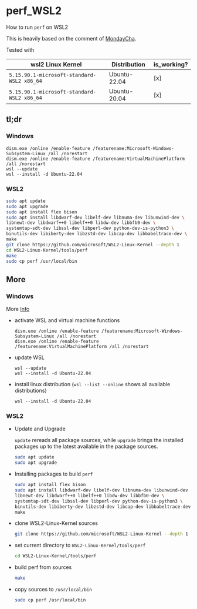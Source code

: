 # perf_WSL2

How to run `perf` on WSL2

This is heavily based on the comment of [MondayCha](https://gist.github.com/abel0b/b1881e41b9e1c4b16d84e5e083c38a13?permalink_comment_id=4532886#gistcomment-4532886).

Tested with

| wsl2 Linux Kernel | Distribution | is_working? |
| --- | --- | --- |
| `5.15.90.1-microsoft-standard-WSL2 x86_64` | Ubuntu-22.04 | [x] |
| `5.15.90.1-microsoft-standard-WSL2 x86_64` | Ubuntu-20.04 | [x] |

## tl;dr

### Windows

```pwsh
dism.exe /online /enable-feature /featurename:Microsoft-Windows-Subsystem-Linux /all /norestart
dism.exe /online /enable-feature /featurename:VirtualMachinePlatform /all /norestart
wsl --update
wsl --install -d Ubuntu-22.04
```

### WSL2

```bash
sudo apt update
sudo apt upgrade
sudo apt install flex bison 
sudo apt install libdwarf-dev libelf-dev libnuma-dev libunwind-dev \
libnewt-dev libdwarf++0 libelf++0 libdw-dev libbfb0-dev \
systemtap-sdt-dev libssl-dev libperl-dev python-dev-is-python3 \
binutils-dev libiberty-dev libzstd-dev libcap-dev libbabeltrace-dev \
make
git clone https://github.com/microsoft/WSL2-Linux-Kernel --depth 1
cd WSL2-Linux-Kernel/tools/perf
make
sudo cp perf /usr/local/bin
```

## More

### Windows

More [Info](https://learn.microsoft.com/de-de/windows/wsl/install-manual)

* activate WSL and virtual machine functions
  
  ```pwsh
  dism.exe /online /enable-feature /featurename:Microsoft-Windows-Subsystem-Linux /all /norestart
  dism.exe /online /enable-feature /featurename:VirtualMachinePlatform /all /norestart
  ```

* update WSL
 
  ```pwsh
  wsl --update
  wsl --install -d Ubuntu-22.04
  ```

* install linux distribution (`wsl --list --online` shows all available distributions)
  
  ```pwsh
  wsl --install -d Ubuntu-22.04
  ```

### WSL2

* Update and Upgrade

  `update` rereads all package sources, while `upgrade` brings the installed packages up to the latest available in the package sources.

  ```bash
  sudo apt update
  sudo apt upgrade
  ```

* Installing packages to build `perf`

  ```bash
  sudo apt install flex bison 
  sudo apt install libdwarf-dev libelf-dev libnuma-dev libunwind-dev \
  libnewt-dev libdwarf++0 libelf++0 libdw-dev libbfb0-dev \
  systemtap-sdt-dev libssl-dev libperl-dev python-dev-is-python3 \
  binutils-dev libiberty-dev libzstd-dev libcap-dev libbabeltrace-dev \
  make
  ```

* clone WSL2-Linux-Kernel sources
  ```bash
  git clone https://github.com/microsoft/WSL2-Linux-Kernel --depth 1
  ```

* set current directory to `WSL2-Linux-Kernel/tools/perf`
  ```bash
  cd WSL2-Linux-Kernel/tools/perf
  ```

* build perf from sources
  ```bash
  make
  ```
  
* copy sources to `/usr/local/bin`
  ```bash
  sudo cp perf /usr/local/bin
  ```
